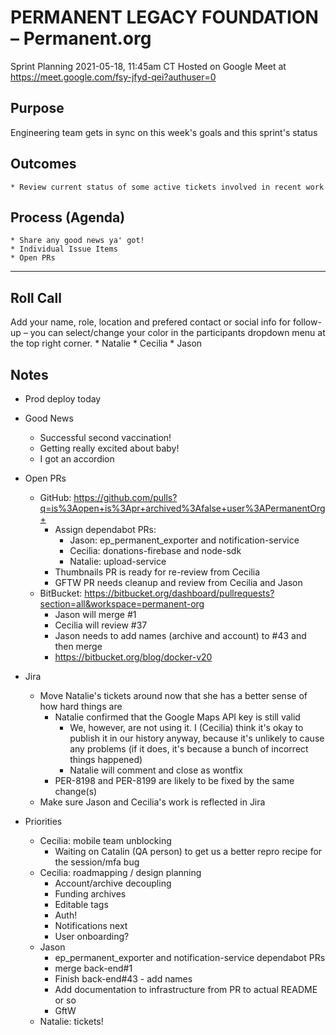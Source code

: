 # PERMANENT LEGACY FOUNDATION – Permanent.org
Sprint Planning
2021-05-18, 11:45am CT
Hosted on Google Meet at https://meet.google.com/fsy-jfyd-qei?authuser=0

## Purpose
Engineering team gets in sync on this week's goals and this sprint's status

## Outcomes
    * Review current status of some active tickets involved in recent work

## Process (Agenda)
    * Share any good news ya' got!
    * Individual Issue Items
    * Open PRs
--- --- --- --- --- --- --- --- --- --- --- --- --- --- --- --- ---

## Roll Call
Add your name, role, location and prefered contact or social info for follow-up – you can select/change your color in the participants dropdown menu at the top right corner.
	* Natalie
	* Cecilia
	* Jason

## Notes
* Prod deploy today
                        
* Good News
	* Successful second vaccination!
	* Getting really excited about baby!
	* I got an accordion

* Open PRs
	* GitHub: https://github.com/pulls?q=is%3Aopen+is%3Apr+archived%3Afalse+user%3APermanentOrg+
		* Assign dependabot PRs:
			* Jason: ep_permanent_exporter and notification-service
			* Cecilia: donations-firebase and node-sdk
			* Natalie: upload-service
		* Thumbnails PR is ready for re-review from Cecilia
		* GFTW PR needs cleanup and review from Cecilia and Jason
	* BitBucket: https://bitbucket.org/dashboard/pullrequests?section=all&workspace=permanent-org
		* Jason will merge #1
		* Cecilia will review #37
		* Jason needs to add names (archive and account) to #43 and then merge
		* https://bitbucket.org/blog/docker-v20

* Jira
	* Move Natalie's tickets around now that she has a better sense of how hard things are
		* Natalie confirmed that the Google Maps API key is still valid
			* We, however, are not using it.  I (Cecilia) think it's okay to publish it in our history anyway, because it's unlikely to cause any problems (if it does, it's because a bunch of incorrect things happened)
			* Natalie will comment and close as wontfix
		* PER-8198 and PER-8199 are likely to be fixed by the same change(s)
	* Make sure Jason and Cecilia's work is reflected in Jira

* Priorities
	* Cecilia: mobile team unblocking
		* Waiting on Catalin (QA person) to get us a better repro recipe for the session/mfa bug
	* Cecilia: roadmapping / design planning
		* Account/archive decoupling
		* Funding archives
		* Editable tags
		* Auth!
		* Notifications next
		* User onboarding?
	* Jason
		* ep_permanent_exporter and notification-service dependabot PRs
		* merge back-end#1
		* Finish back-end#43 - add names
		* Add documentation to infrastructure from PR to actual README or so
		* GftW
	* Natalie: tickets!
